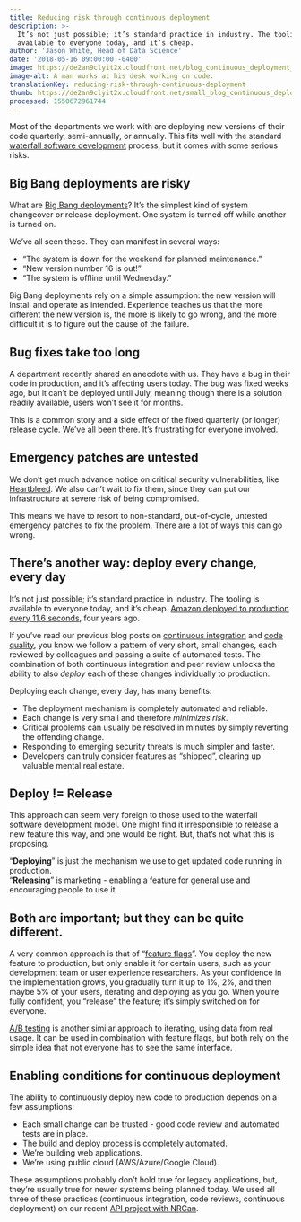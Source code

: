 ```yaml
---
title: Reducing risk through continuous deployment
description: >-
  It’s not just possible; it’s standard practice in industry. The tooling is
  available to everyone today, and it’s cheap.
author: 'Jason White, Head of Data Science'
date: '2018-05-16 09:00:00 -0400'
image: https://de2an9clyit2x.cloudfront.net/blog_continuous_deployment_69684377ec.jpg
image-alt: A man works at his desk working on code.
translationKey: reducing-risk-through-continuous-deployment
thumb: https://de2an9clyit2x.cloudfront.net/small_blog_continuous_deployment_69684377ec.jpg
processed: 1550672961744
---
```


Most of the departments we work with are deploying new versions of their code quarterly, semi-annually, or annually. This fits well with the standard [waterfall software development](https://en.wikipedia.org/wiki/Waterfall_model) process, but it comes with some serious risks.

## Big Bang deployments are risky

What are [Big Bang deployments](https://en.wikipedia.org/wiki/Big_bang_adoption)? It’s the simplest kind of system changeover or release deployment. One system is turned off while another is turned on. 

We’ve all seen these. They can manifest in several ways:

* “The system is down for the weekend for planned maintenance.”
* “New version number 16 is out!”
* “The system is offline until Wednesday.”

Big Bang deployments rely on a simple assumption: the new version will install and operate as intended. Experience teaches us that the more different the new version is, the more is likely to go wrong, and the more difficult it is to figure out the cause of the failure.

## Bug fixes take too long

A department recently shared an anecdote with us. They have a bug in their code in production, and it’s affecting users today. The bug was fixed weeks ago, but it can’t be deployed until July, meaning though there is a solution readily available, users won’t see it for months.

This is a common story and a side effect of the fixed quarterly (or longer) release cycle. We’ve all been there. It’s frustrating for everyone involved.

## Emergency patches are untested

We don’t get much advance notice on critical security vulnerabilities, like [Heartbleed](https://en.wikipedia.org/wiki/Heartbleed). We also can’t wait to fix them, since they can put our infrastructure at severe risk of being compromised.

This means we have to resort to non-standard, out-of-cycle, untested emergency patches to fix the problem. There are a lot of ways this can go wrong.

## There’s another way: deploy every change, every day

It’s not just possible; it’s standard practice in industry. The tooling is available to everyone today, and it’s cheap. [Amazon deployed to production every 11.6 seconds](http://joshuaseiden.com/blog/2013/12/amazon-deploys-to-production-every-11-6-seconds/), four years ago.

If you’ve read our previous blog posts on [continuous integration](https://digital.canada.ca/2018/03/26/automated-testing-blog/) and [code quality](https://digital.canada.ca/2018/04/24/coding-is-a-team-activity/), you know we follow a pattern of very short, small changes, each reviewed by colleagues and passing a suite of automated tests. The combination of both continuous integration and peer review unlocks the ability to also *deploy* each of these changes individually to production.

Deploying each change, every day, has many benefits:

* The deployment mechanism is completely automated and reliable.
* Each change is very small and therefore *minimizes risk*.
* Critical problems can usually be resolved in minutes by simply reverting the offending change.
* Responding to emerging security threats is much simpler and faster.
* Developers can truly consider features as “shipped”, clearing up valuable mental real estate.

## Deploy != Release

This approach can seem very foreign to those used to the waterfall software development model. One might find it irresponsible to release a new feature this way, and one would be right. But, that’s not what this is proposing. 

“**Deploying**” is just the mechanism we use to get updated code running in production.  
“**Releasing**” is marketing - enabling a feature for general use and encouraging people to use it.

## Both are important; but they can be quite different.

A very common approach is that of “[feature flags](https://en.wikipedia.org/wiki/Feature_toggle)”. You deploy the new feature to production, but only enable it for certain users, such as your development team or user experience researchers. As your confidence in the implementation grows, you gradually turn it up to 1%, 2%, and then maybe 5% of your users, iterating and deploying as you go. When you’re fully confident, you “release” the feature; it’s simply switched on for everyone.

[A/B testing](https://en.wikipedia.org/wiki/A/B_testing) is another similar approach to iterating, using data from real usage. It can be used in combination with feature flags, but both rely on the simple idea that not everyone has to see the same interface.

## Enabling conditions for continuous deployment

The ability to continuously deploy new code to production depends on a few assumptions:

* Each small change can be trusted - good code review and automated tests are in place.
* The build and deploy process is completely automated.
* We’re building web applications.
* We’re using public cloud (AWS/Azure/Google Cloud).

These assumptions probably don’t hold true for legacy applications, but, they’re usually true for newer systems being planned today. We used all three of these practices (continuous integration, code reviews, continuous deployment) on our recent [API project with NRCan](https://github.com/cds-snc/nrcan-energuide-api-poc/).

